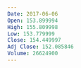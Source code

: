 ```yaml
---
Date: 2017-06-06
Open: 153.899994
High: 155.809998
Low: 153.779999
Close: 154.449997
Adj Close: 152.085846
Volume: 26624900
---
```

